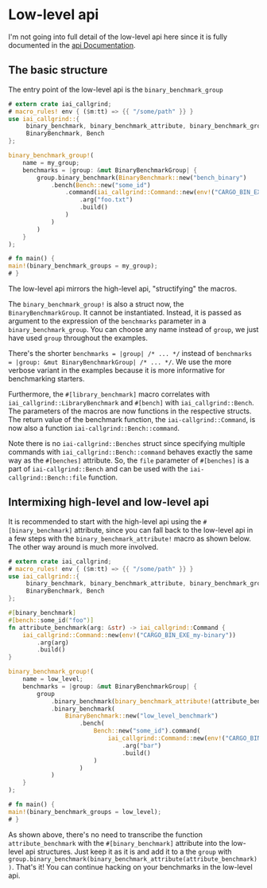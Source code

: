 # Low-level api

I'm not going into full detail of the low-level api here since it is fully
documented in the [api
Documentation](https://docs.rs/iai-callgrind/0.14.0/iai_callgrind/index.html).

## The basic structure

The entry point of the low-level api is the `binary_benchmark_group`

```rust
# extern crate iai_callgrind;
# macro_rules! env { ($m:tt) => {{ "/some/path" }} }
use iai_callgrind::{
     binary_benchmark, binary_benchmark_attribute, binary_benchmark_group, main,
     BinaryBenchmark, Bench
};

binary_benchmark_group!(
    name = my_group;
    benchmarks = |group: &mut BinaryBenchmarkGroup| {
        group.binary_benchmark(BinaryBenchmark::new("bench_binary")
            .bench(Bench::new("some_id")
                .command(iai_callgrind::Command::new(env!("CARGO_BIN_EXE_my-foo"))
                    .arg("foo.txt")
                    .build()
                )
            )
        )
    }
);

# fn main() {
main!(binary_benchmark_groups = my_group);
# }
```

The low-level api mirrors the high-level api, "structifying" the macros.

The `binary_benchmark_group!` is also a struct now, the `BinaryBenchmarkGroup`.
It cannot be instantiated. Instead, it is passed as argument to the expression
of the `benchmarks` parameter in a `binary_benchmark_group`. You can choose any
name instead of `group`, we just have used `group` throughout the examples.

There's the shorter `benchmarks = |group| /* ... */` instead of `benchmarks =
|group: &mut BinaryBenchmarkGroup| /* ... */`. We use the more verbose variant
in the examples because it is more informative for benchmarking starters.

Furthermore, the `#[library_benchmark]` macro correlates with
`iai_callgrind::LibraryBenchmark` and `#[bench]` with `iai_callgrind::Bench`.
The parameters of the macros are now functions in the respective structs. The
return value of the benchmark function, the `iai-callgrind::Command`, is now
also a function `iai-callgrind::Bench::command`.

Note there is no `iai-callgrind::Benches` struct since specifying multiple
commands with `iai_callgrind::Bench::command` behaves exactly the same way as
the `#[benches]` attribute. So, the `file` parameter of `#[benches]` is a part
of `iai-callgrind::Bench` and can be used with the `iai-callgrind::Bench::file`
function.

## Intermixing high-level and low-level api

It is recommended to start with the high-level api using the
`#[binary_benchmark]` attribute, since you can fall back to the low-level api in
a few steps with the `binary_benchmark_attribute!` macro as shown below. The
other way around is much more involved.

```rust
# extern crate iai_callgrind;
# macro_rules! env { ($m:tt) => {{ "/some/path" }} }
use iai_callgrind::{
     binary_benchmark, binary_benchmark_attribute, binary_benchmark_group, main,
     BinaryBenchmark, Bench
};

#[binary_benchmark]
#[bench::some_id("foo")]
fn attribute_benchmark(arg: &str) -> iai_callgrind::Command {
    iai_callgrind::Command::new(env!("CARGO_BIN_EXE_my-binary"))
        .arg(arg)
        .build()
}

binary_benchmark_group!(
    name = low_level;
    benchmarks = |group: &mut BinaryBenchmarkGroup| {
        group
            .binary_benchmark(binary_benchmark_attribute!(attribute_benchmark))
            .binary_benchmark(
                BinaryBenchmark::new("low_level_benchmark")
                    .bench(
                        Bench::new("some_id").command(
                            iai_callgrind::Command::new(env!("CARGO_BIN_EXE_my-binary"))
                                .arg("bar")
                                .build()
                        )
                    )
            )
    }
);

# fn main() {
main!(binary_benchmark_groups = low_level);
# }
```

As shown above, there's no need to transcribe the function `attribute_benchmark`
with the `#[binary_benchmark]` attribute into the low-level api structures. Just
keep it as it is and add it to a the `group` with
`group.binary_benchmark(binary_benchmark_attribute(attribute_benchmark))`.
That's it! You can continue hacking on your benchmarks in the low-level api.
